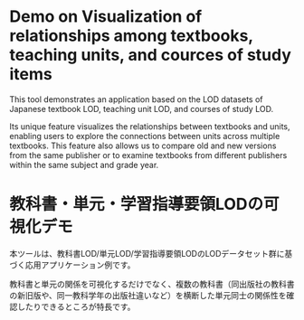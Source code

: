 # Demo on Visualization of relationships among textbooks, teaching units, and cources of study items

This tool demonstrates an application based on the LOD datasets of Japanese textbook LOD, teaching unit LOD, and courses of study LOD.

Its unique feature visualizes the relationships between textbooks and units, enabling users to explore the connections between units across multiple textbooks.
This feature also allows us to compare old and new versions from the same publisher or to examine textbooks from different publishers within the same subject and grade year.

# 教科書・単元・学習指導要領LODの可視化デモ

本ツールは、教科書LOD/単元LOD/学習指導要領LODのLODデータセット群に基づく応用アプリケーション例です。

教科書と単元の関係を可視化するだけでなく、複数の教科書（同出版社の教科書の新旧版や、同一教科学年の出版社違いなど）を横断した単元同士の関係性を確認したりできるところが特長です。
